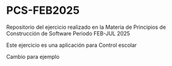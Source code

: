 # PCS-FEB2025
Repositorio del ejercicio realizado en la Materia de Principios de Construcción de Software Periodo FEB-JUL 2025

Este ejercicio es una aplicación para Control escolar

Cambio para ejemplo
